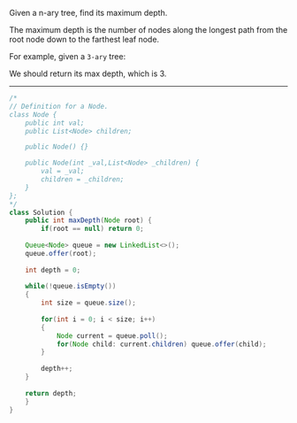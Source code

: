 Given a n-ary tree, find its maximum depth.

The maximum depth is the number of nodes along the longest path from the root node down to the farthest leaf node.

For example, given a `3-ary` tree:

We should return its max depth, which is 3.

---

```JAVA
/*
// Definition for a Node.
class Node {
    public int val;
    public List<Node> children;

    public Node() {}

    public Node(int _val,List<Node> _children) {
        val = _val;
        children = _children;
    }
};
*/
class Solution {
    public int maxDepth(Node root) {
        if(root == null) return 0;
    
    Queue<Node> queue = new LinkedList<>();
    queue.offer(root);
    
    int depth = 0;
    
    while(!queue.isEmpty())
    {
        int size = queue.size();
        
        for(int i = 0; i < size; i++)
        {
            Node current = queue.poll();
            for(Node child: current.children) queue.offer(child);
        }
        
        depth++;
    }
    
    return depth;
    }
}
```

